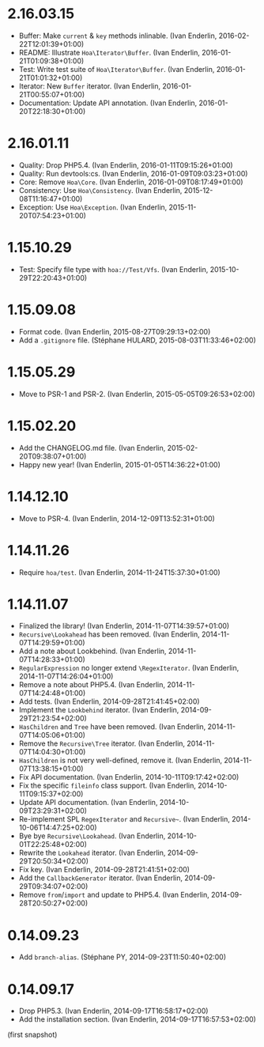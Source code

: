 # 2.16.03.15

  * Buffer: Make `current` & `key` methods inlinable. (Ivan Enderlin, 2016-02-22T12:01:39+01:00)
  * README: Illustrate `Hoa\Iterator\Buffer`. (Ivan Enderlin, 2016-01-21T01:09:38+01:00)
  * Test: Write test suite of `Hoa\Iterator\Buffer`. (Ivan Enderlin, 2016-01-21T01:01:32+01:00)
  * Iterator: New `Buffer` iterator. (Ivan Enderlin, 2016-01-21T00:55:07+01:00)
  * Documentation: Update API annotation. (Ivan Enderlin, 2016-01-20T22:18:30+01:00)

# 2.16.01.11

  * Quality: Drop PHP5.4. (Ivan Enderlin, 2016-01-11T09:15:26+01:00)
  * Quality: Run devtools:cs. (Ivan Enderlin, 2016-01-09T09:03:23+01:00)
  * Core: Remove `Hoa\Core`. (Ivan Enderlin, 2016-01-09T08:17:49+01:00)
  * Consistency: Use `Hoa\Consistency`. (Ivan Enderlin, 2015-12-08T11:16:47+01:00)
  * Exception: Use `Hoa\Exception`. (Ivan Enderlin, 2015-11-20T07:54:23+01:00)

# 1.15.10.29

  * Test: Specify file type with `hoa://Test/Vfs`. (Ivan Enderlin, 2015-10-29T22:20:43+01:00)

# 1.15.09.08

  * Format code. (Ivan Enderlin, 2015-08-27T09:29:13+02:00)
  * Add a `.gitignore` file. (Stéphane HULARD, 2015-08-03T11:33:46+02:00)

# 1.15.05.29

  * Move to PSR-1 and PSR-2. (Ivan Enderlin, 2015-05-05T09:26:53+02:00)

# 1.15.02.20

  * Add the CHANGELOG.md file. (Ivan Enderlin, 2015-02-20T09:38:07+01:00)
  * Happy new year! (Ivan Enderlin, 2015-01-05T14:36:22+01:00)

# 1.14.12.10

  * Move to PSR-4. (Ivan Enderlin, 2014-12-09T13:52:31+01:00)

# 1.14.11.26

  * Require `hoa/test`. (Ivan Enderlin, 2014-11-24T15:37:30+01:00)

# 1.14.11.07

  * Finalized the library! (Ivan Enderlin, 2014-11-07T14:39:57+01:00)
  * `Recursive\Lookahead` has been removed. (Ivan Enderlin, 2014-11-07T14:29:59+01:00)
  * Add a note about Lookbehind. (Ivan Enderlin, 2014-11-07T14:28:33+01:00)
  * `RegularExpression` no longer extend `\RegexIterator`. (Ivan Enderlin, 2014-11-07T14:26:04+01:00)
  * Remove a note about PHP5.4. (Ivan Enderlin, 2014-11-07T14:24:48+01:00)
  * Add tests. (Ivan Enderlin, 2014-09-28T21:41:45+02:00)
  * Implement the `Lookbehind` iterator. (Ivan Enderlin, 2014-09-29T21:23:54+02:00)
  * `HasChildren` and `Tree` have been removed. (Ivan Enderlin, 2014-11-07T14:05:06+01:00)
  * Remove the `Recursive\Tree` iterator. (Ivan Enderlin, 2014-11-07T14:04:30+01:00)
  * `HasChildren` is not very well-defined, remove it. (Ivan Enderlin, 2014-11-07T13:38:15+01:00)
  * Fix API documentation. (Ivan Enderlin, 2014-10-11T09:17:42+02:00)
  * Fix the specific `fileinfo` class support. (Ivan Enderlin, 2014-10-11T09:15:37+02:00)
  * Update API documentation. (Ivan Enderlin, 2014-10-09T23:29:31+02:00)
  * Re-implement SPL `RegexIterator` and `Recursive~`. (Ivan Enderlin, 2014-10-06T14:47:25+02:00)
  * Bye bye `Recursive\Lookahead`. (Ivan Enderlin, 2014-10-01T22:25:48+02:00)
  * Rewrite the `Lookahead` iterator. (Ivan Enderlin, 2014-09-29T20:50:34+02:00)
  * Fix key. (Ivan Enderlin, 2014-09-28T21:41:51+02:00)
  * Add the `CallbackGenerator` iterator. (Ivan Enderlin, 2014-09-29T09:34:07+02:00)
  * Remove `from`/`import` and update to PHP5.4. (Ivan Enderlin, 2014-09-28T20:50:27+02:00)

# 0.14.09.23

  * Add `branch-alias`. (Stéphane PY, 2014-09-23T11:50:40+02:00)

# 0.14.09.17

  * Drop PHP5.3. (Ivan Enderlin, 2014-09-17T16:58:17+02:00)
  * Add the installation section. (Ivan Enderlin, 2014-09-17T16:57:53+02:00)

(first snapshot)
